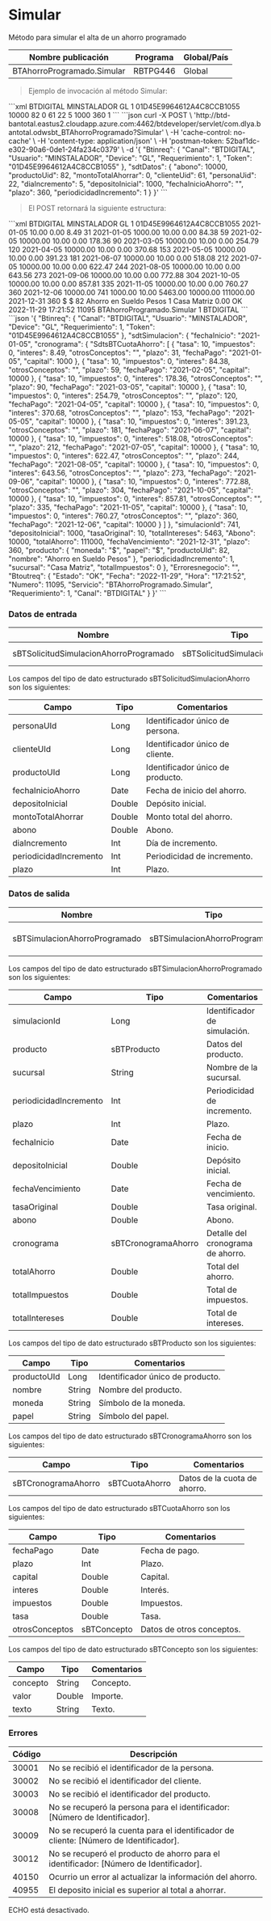 # Simular 

Método para simular el alta de un ahorro programado 

Nombre publicación | Programa | Global/País 
--------- | ----------- | ----------- 
BTAhorroProgramado.Simular | RBTPG446 | Global 

> Ejemplo de invocación al método Simular: 

<code-group> 
<code-block title="XML" active> 
```xml 
<soapenv:Envelope xmlns:soapenv="http://schemas.xmlsoap.org/soap/envelope/" xmlns:bts="http://uy.com.dlya.bantotal/BTSOA/"> 
   <soapenv:Header/> 
   <soapenv:Body> 
      <bts:BTAhorroProgramado.Simular> 
         <bts:Btinreq> 
            <bts:Canal>BTDIGITAL</bts:Canal> 
            <bts:Usuario>MINSTALADOR</bts:Usuario> 
            <bts:Device>GL</bts:Device> 
            <bts:Requerimiento>1</bts:Requerimiento> 
            <bts:Token>01D45E9964612A4C8CCB1055</bts:Token> 
         </bts:Btinreq> 
         <bts:sdtDatos> 
            <bts:abono>10000</bts:abono> 
            <bts:productoUid>82</bts:productoUid> 
            <bts:montoTotalAhorrar>0</bts:montoTotalAhorrar> 
            <bts:clienteUid>61</bts:clienteUid> 
            <bts:personaUid>22</bts:personaUid> 
            <bts:diaIncremento>5</bts:diaIncremento> 
            <bts:depositoInicial>1000</bts:depositoInicial> 
            <bts:fechaInicioAhorro></bts:fechaInicioAhorro> 
            <bts:plazo>360</bts:plazo> 
            <bts:periodicidadIncremento>1</bts:periodicidadIncremento> 
         </bts:sdtDatos> 
      </bts:BTAhorroProgramado.Simular> 
   </soapenv:Body> 
</soapenv:Envelope> 
``` 
</code-block> 

<code-block title="JSON"> 
```json 
curl -X POST \ 
  'http://btd-bantotal.eastus2.cloudapp.azure.com:4462/btdeveloper/servlet/com.dlya.bantotal.odwsbt_BTAhorroProgramado?Simular' \ 
  -H 'cache-control: no-cache' \ 
  -H 'content-type: application/json' \ 
  -H 'postman-token: 52baf1dc-e302-90a6-0de1-24fa234c0379' \ 
  -d '{ 
	"Btinreq": { 
          "Canal": "BTDIGITAL", 
          "Usuario": "MINSTALADOR", 
          "Device": "GL", 
          "Requerimiento": 1, 
          "Token": "01D45E9964612A4C8CCB1055" 
        }, 
        "sdtDatos": { 
          "abono": 10000, 
          "productoUid": 82, 
          "montoTotalAhorrar": 0, 
          "clienteUid": 61, 
          "personaUid": 22, 
          "diaIncremento": 5, 
          "depositoInicial": 1000, 
          "fechaInicioAhorro": "", 
          "plazo": 360, 
          "periodicidadIncremento": 1 
        } 
    }' 
``` 
</code-block> 
</code-group> 

> El POST retornará la siguiente estructura: 

<code-group> 
<code-block title="XML" active> 
```xml 
<SOAP-ENV:Envelope xmlns:SOAP-ENV="http://schemas.xmlsoap.org/soap/envelope/" xmlns:xsd="http://www.w3.org/2001/XMLSchema" xmlns:SOAP-ENC="http://schemas.xmlsoap.org/soap/encoding/" xmlns:xsi="http://www.w3.org/2001/XMLSchema-instance"> 
   <SOAP-ENV:Body> 
      <BTAhorroProgramado.SimularResponse xmlns="http://uy.com.dlya.bantotal/BTSOA/"> 
         <Btinreq> 
            <Canal>BTDIGITAL</Canal> 
            <Usuario>MINSTALADOR</Usuario> 
            <Device>GL</Device> 
            <Requerimiento>1</Requerimiento> 
            <Token>01D45E9964612A4C8CCB1055</Token> 
         </Btinreq> 
         <sdtSimulacion> 
            <fechaInicio>2021-01-05</fechaInicio> 
            <cronograma> 
               <SdtsBTCuotaAhorro> 
                  <tasa>10.00</tasa> 
                  <impuestos>0.00</impuestos> 
                  <interes>8.49</interes> 
                  <otrosConceptos></otrosConceptos> 
                  <plazo>31</plazo> 
                  <fechaPago>2021-01-05</fechaPago> 
                  <capital>1000.00</capital> 
               </SdtsBTCuotaAhorro> 
               <SdtsBTCuotaAhorro> 
                  <tasa>10.00</tasa> 
                  <impuestos>0.00</impuestos> 
                  <interes>84.38</interes> 
                  <otrosConceptos></otrosConceptos> 
                  <plazo>59</plazo> 
                  <fechaPago>2021-02-05</fechaPago> 
                  <capital>10000.00</capital> 
               </SdtsBTCuotaAhorro> 
               <SdtsBTCuotaAhorro> 
                  <tasa>10.00</tasa> 
                  <impuestos>0.00</impuestos> 
                  <interes>178.36</interes> 
                  <otrosConceptos></otrosConceptos> 
                  <plazo>90</plazo> 
                  <fechaPago>2021-03-05</fechaPago> 
                  <capital>10000.00</capital> 
               </SdtsBTCuotaAhorro> 
               <SdtsBTCuotaAhorro> 
                  <tasa>10.00</tasa> 
                  <impuestos>0.00</impuestos> 
                  <interes>254.79</interes> 
                  <otrosConceptos></otrosConceptos> 
                  <plazo>120</plazo> 
                  <fechaPago>2021-04-05</fechaPago> 
                  <capital>10000.00</capital> 
               </SdtsBTCuotaAhorro> 
               <SdtsBTCuotaAhorro> 
                  <tasa>10.00</tasa> 
                  <impuestos>0.00</impuestos> 
                  <interes>370.68</interes> 
                  <otrosConceptos></otrosConceptos> 
                  <plazo>153</plazo> 
                  <fechaPago>2021-05-05</fechaPago> 
                  <capital>10000.00</capital> 
               </SdtsBTCuotaAhorro> 
               <SdtsBTCuotaAhorro> 
                  <tasa>10.00</tasa> 
                  <impuestos>0.00</impuestos> 
                  <interes>391.23</interes> 
                  <otrosConceptos></otrosConceptos> 
                  <plazo>181</plazo> 
                  <fechaPago>2021-06-07</fechaPago> 
                  <capital>10000.00</capital> 
               </SdtsBTCuotaAhorro> 
               <SdtsBTCuotaAhorro> 
                  <tasa>10.00</tasa> 
                  <impuestos>0.00</impuestos> 
                  <interes>518.08</interes> 
                  <otrosConceptos></otrosConceptos> 
                  <plazo>212</plazo> 
                  <fechaPago>2021-07-05</fechaPago> 
                  <capital>10000.00</capital> 
               </SdtsBTCuotaAhorro> 
               <SdtsBTCuotaAhorro> 
                  <tasa>10.00</tasa> 
                  <impuestos>0.00</impuestos> 
                  <interes>622.47</interes> 
                  <otrosConceptos></otrosConceptos> 
                  <plazo>244</plazo> 
                  <fechaPago>2021-08-05</fechaPago> 
                  <capital>10000.00</capital> 
               </SdtsBTCuotaAhorro> 
               <SdtsBTCuotaAhorro> 
                  <tasa>10.00</tasa> 
                  <impuestos>0.00</impuestos> 
                  <interes>643.56</interes> 
                  <otrosConceptos></otrosConceptos> 
                  <plazo>273</plazo> 
                  <fechaPago>2021-09-06</fechaPago> 
                  <capital>10000.00</capital> 
               </SdtsBTCuotaAhorro> 
               <SdtsBTCuotaAhorro> 
                  <tasa>10.00</tasa> 
                  <impuestos>0.00</impuestos> 
                  <interes>772.88</interes> 
                  <otrosConceptos></otrosConceptos> 
                  <plazo>304</plazo> 
                  <fechaPago>2021-10-05</fechaPago> 
                  <capital>10000.00</capital> 
               </SdtsBTCuotaAhorro> 
               <SdtsBTCuotaAhorro> 
                  <tasa>10.00</tasa> 
                  <impuestos>0.00</impuestos> 
                  <interes>857.81</interes> 
                  <otrosConceptos></otrosConceptos> 
                  <plazo>335</plazo> 
                  <fechaPago>2021-11-05</fechaPago> 
                  <capital>10000.00</capital> 
               </SdtsBTCuotaAhorro> 
               <SdtsBTCuotaAhorro> 
                  <tasa>10.00</tasa> 
                  <impuestos>0.00</impuestos> 
                  <interes>760.27</interes> 
                  <otrosConceptos></otrosConceptos> 
                  <plazo>360</plazo> 
                  <fechaPago>2021-12-06</fechaPago> 
                  <capital>10000.00</capital> 
               </SdtsBTCuotaAhorro> 
            </cronograma> 
            <simulacionId>741</simulacionId> 
            <depositoInicial>1000.00</depositoInicial> 
            <tasaOriginal>10.00</tasaOriginal> 
            <totalIntereses>5463.00</totalIntereses> 
            <Abono>10000.00</Abono> 
            <totalAhorro>111000.00</totalAhorro> 
            <fechaVencimiento>2021-12-31</fechaVencimiento> 
            <plazo>360</plazo> 
            <producto> 
               <moneda>$</moneda> 
               <papel>$</papel> 
               <productoUId>82</productoUId> 
               <nombre>Ahorro en Sueldo Pesos</nombre> 
            </producto> 
            <periodicidadIncremento>1</periodicidadIncremento> 
            <sucursal>Casa Matriz</sucursal> 
            <totalImpuestos>0.00</totalImpuestos> 
         </sdtSimulacion> 
         <Erroresnegocio></Erroresnegocio> 
         <Btoutreq> 
            <Estado>OK</Estado> 
            <Fecha>2022-11-29</Fecha> 
            <Hora>17:21:52</Hora> 
            <Numero>11095</Numero> 
            <Servicio>BTAhorroProgramado.Simular</Servicio> 
            <Requerimiento>1</Requerimiento> 
            <Canal>BTDIGITAL</Canal> 
         </Btoutreq> 
      </BTAhorroProgramado.SimularResponse> 
   </SOAP-ENV:Body> 
</SOAP-ENV:Envelope> 
``` 
</code-block> 

<code-block title="JSON"> 
```json 
'{ 
	"Btinreq": { 
          "Canal": "BTDIGITAL", 
          "Usuario": "MINSTALADOR", 
          "Device": "GL", 
          "Requerimiento": 1, 
          "Token": "01D45E9964612A4C8CCB1055" 
        }, 
        "sdtSimulacion": { 
          "fechaInicio": "2021-01-05", 
          "cronograma": { 
            "SdtsBTCuotaAhorro": [ 
              { 
                "tasa": 10, 
                "impuestos": 0, 
                "interes": 8.49, 
                "otrosConceptos": "", 
                "plazo": 31, 
                "fechaPago": "2021-01-05", 
                "capital": 1000 
              }, 
              { 
                "tasa": 10, 
                "impuestos": 0, 
                "interes": 84.38, 
                "otrosConceptos": "", 
                "plazo": 59, 
                "fechaPago": "2021-02-05", 
                "capital": 10000 
              }, 
              { 
                "tasa": 10, 
                "impuestos": 0, 
                "interes": 178.36, 
                "otrosConceptos": "", 
                "plazo": 90, 
                "fechaPago": "2021-03-05", 
                "capital": 10000 
              }, 
              { 
                "tasa": 10, 
                "impuestos": 0, 
                "interes": 254.79, 
                "otrosConceptos": "", 
                "plazo": 120, 
                "fechaPago": "2021-04-05", 
                "capital": 10000 
              }, 
              { 
                "tasa": 10, 
                "impuestos": 0, 
                "interes": 370.68, 
                "otrosConceptos": "", 
                "plazo": 153, 
                "fechaPago": "2021-05-05", 
                "capital": 10000 
              }, 
              { 
                "tasa": 10, 
                "impuestos": 0, 
                "interes": 391.23, 
                "otrosConceptos": "", 
                "plazo": 181, 
                "fechaPago": "2021-06-07", 
                "capital": 10000 
              }, 
              { 
                "tasa": 10, 
                "impuestos": 0, 
                "interes": 518.08, 
                "otrosConceptos": "", 
                "plazo": 212, 
                "fechaPago": "2021-07-05", 
                "capital": 10000 
              }, 
              { 
                "tasa": 10, 
                "impuestos": 0, 
                "interes": 622.47, 
                "otrosConceptos": "", 
                "plazo": 244, 
                "fechaPago": "2021-08-05", 
                "capital": 10000 
              }, 
              { 
                "tasa": 10, 
                "impuestos": 0, 
                "interes": 643.56, 
                "otrosConceptos": "", 
                "plazo": 273, 
                "fechaPago": "2021-09-06", 
                "capital": 10000 
              }, 
              { 
                "tasa": 10, 
                "impuestos": 0, 
                "interes": 772.88, 
                "otrosConceptos": "", 
                "plazo": 304, 
                "fechaPago": "2021-10-05", 
                "capital": 10000 
              }, 
              { 
                "tasa": 10, 
                "impuestos": 0, 
                "interes": 857.81, 
                "otrosConceptos": "", 
                "plazo": 335, 
                "fechaPago": "2021-11-05", 
                "capital": 10000 
              }, 
              { 
                "tasa": 10, 
                "impuestos": 0, 
                "interes": 760.27, 
                "otrosConceptos": "", 
                "plazo": 360, 
                "fechaPago": "2021-12-06", 
                "capital": 10000 
              } 
            ] 
          }, 
          "simulacionId": 741, 
          "depositoInicial": 1000, 
          "tasaOriginal": 10, 
          "totalIntereses": 5463, 
          "Abono": 10000, 
          "totalAhorro": 111000, 
          "fechaVencimiento": "2021-12-31", 
          "plazo": 360, 
          "producto": { 
            "moneda": "$", 
            "papel": "$", 
            "productoUId": 82, 
            "nombre": "Ahorro en Sueldo Pesos" 
          }, 
          "periodicidadIncremento": 1, 
          "sucursal": "Casa Matriz", 
          "totalImpuestos": 0 
        }, 
        "Erroresnegocio": "", 
        "Btoutreq": { 
          "Estado": "OK", 
          "Fecha": "2022-11-29", 
          "Hora": "17:21:52", 
          "Numero": 11095, 
          "Servicio": "BTAhorroProgramado.Simular", 
          "Requerimiento": 1, 
          "Canal": "BTDIGITAL" 
        } 
}' 
``` 
</code-block> 
</code-group>  

### Datos de entrada 

Nombre | Tipo | Comentarios 
--------- | ----------- | ----------- 
sBTSolicitudSimulacionAhorroProgramado | sBTSolicitudSimulacionAhorro | Datos de la simulación. 

Los campos del tipo de dato estructurado sBTSolicitudSimulacionAhorro son los siguientes: 

Campo | Tipo | Comentarios 
--------- | ----------- | ----------- 
personaUId | Long | Identificador único de persona. 
clienteUId | Long | Identificador único de cliente. 
productoUId | Long | Identificador único de producto. 
fechaInicioAhorro | Date | Fecha de inicio del ahorro. 
depositoInicial | Double | Depósito inicial. 
montoTotalAhorrar | Double | Monto total del ahorro. 
abono | Double | Abono. 
diaIncremento | Int | Día de incremento. 
periodicidadIncremento | Int | Periodicidad de incremento. 
plazo | Int | Plazo. 

### Datos de salida 

Nombre | Tipo | Comentarios 
--------- | ----------- | ----------- 
sBTSimulacionAhorroProgramado | sBTSimulacionAhorroProgramado | Simulación de ahorro programado. 

Los campos del tipo de dato estructurado sBTSimulacionAhorroProgramado son los siguientes: 

Campo | Tipo | Comentarios 
--------- | ----------- | ----------- 
simulacionId | Long | Identificador de simulación. 
producto | sBTProducto | Datos del producto. 
sucursal | String | Nombre de la sucursal. 
periodicidadIncremento | Int | Periodicidad de incremento. 
plazo | Int | Plazo. 
fechaInicio | Date | Fecha de inicio. 
depositoInicial | Double | Depósito inicial. 
fechaVencimiento | Date | Fecha de vencimiento. 
tasaOriginal | Double | Tasa original. 
abono | Double | Abono. 
cronograma | sBTCronogramaAhorro | Detalle del cronograma de ahorro. 
totalAhorro | Double | Total del ahorro. 
totalImpuestos | Double | Total de impuestos. 
totalIntereses | Double | Total de intereses. 

Los campos del tipo de dato estructurado sBTProducto son los siguientes: 

Campo | Tipo | Comentarios 
--------- | ----------- | ----------- 
productoUId | Long | Identificador único de producto. 
nombre | String | Nombre del producto. 
moneda | String | Símbolo de la moneda. 
papel | String | Símbolo del papel. 

Los campos del tipo de dato estructurado sBTCronogramaAhorro son los siguientes: 

Campo | Tipo | Comentarios 
--------- | ----------- | ----------- 
sBTCronogramaAhorro | sBTCuotaAhorro | Datos de la cuota de ahorro. 

Los campos del tipo de dato estructurado sBTCuotaAhorro son los siguientes: 

Campo | Tipo | Comentarios 
--------- | ----------- | ----------- 
fechaPago | Date | Fecha de pago. 
plazo | Int | Plazo. 
capital | Double | Capital. 
interes | Double | Interés. 
impuestos | Double | Impuestos. 
tasa | Double | Tasa. 
otrosConceptos | sBTConcepto | Datos de otros conceptos. 

Los campos del tipo de dato estructurado sBTConcepto son los siguientes: 

Campo | Tipo | Comentarios 
--------- | ----------- | ----------- 
concepto | String | Concepto. 
valor | Double | Importe. 
texto | String | Texto. 

### Errores 

Código | Descripción 
--------- | ----------- 
30001 | No se recibió el identificador de la persona. 
30002 | No se recibió el identificador del cliente. 
30003 | No se recibió el identificador del producto. 
30008 | No se recuperó la persona para el identificador: [Número de Identificador]. 
30009 | No se recuperó la cuenta para el identificador de cliente: [Número de Identificador]. 
30012 | No se recuperó el producto de ahorro para el identificador: [Número de Identificador]. 
40150 | Ocurrio un error al actualizar la información del ahorro. 
40955 | El deposito inicial es superior al total a ahorrar. 

ECHO está desactivado.

